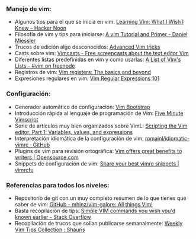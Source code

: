 ### Manejo de vim:
* Algunos tips para el que se inicia en vim:
    [Learning Vim: What I Wish I Knew – Hacker Noon](https://hackernoon.com/learning-vim-what-i-wish-i-knew-b5dca186bef7)
* Filosofía de vim y tips para iniciarse:
    [A vim Tutorial and Primer - Daniel Miessler](https://danielmiessler.com/study/vim/)
* Trucos de edición algo desconocidos:
    [Advanced Vim tricks](http://users-cs.au.dk/rav/vim/)
* Casts sobre vim:
    [Vimcasts - Free screencasts about the text editor Vim](http://vimcasts.org/)
* Diferentes listas predefinidas en vim y como usarlas:
    [A List of Vim's Lists - #vim on freenode](https://www.vi-improved.org/a-list-of-vims-lists/)
* Registros de vim:
    [Vim registers: The basics and
    beyond](https://www.brianstorti.com/vim-registers/)
* Expresiones regulares en vim:
    [Vim Regular Expressions 101](http://vimregex.com/)

### Configuración:
* Generador automático de configuración:
    [Vim Bootstrap](https://vim-bootstrap.com/)
* Introducción rápida al lenguaje de programación de Vim:
    [Five Minute Vimscript](http://andrewscala.com/vimscript/)
* Serie de artículos muy bien organizados sobre VimL:
    [Scripting the Vim editor, Part 1: Variables, values, and
    expressions](https://www.ibm.com/developerworks/linux/library/l-vim-script-1/index.html)
* Interpretación idiomática de la configuración de vim:
    [romainl/idiomatic-vimrc · GitHub](https://github.com/romainl/idiomatic-vimrc/blob/master/idiomatic-vimrc.vim)
* Plugins de vim para revisión ortográfica:
    [Vim offers great benefits to writers | Opensource.com](https://opensource.com/article/17/2/vim-plugins-writers)
* Snippets de configuración de vim:
    [Share your best vimrc snippets | vimrcfu](https://vimrcfu.com/)

### Referencias para todos los niveles:
* Repositorio de git con un muy completo resumen de lo que tienes que saber de vim:
    [GitHub - mhinz/vim-galore: All things Vim!](https://github.com/mhinz/vim-galore)
* Basta recopilación de tips:
    [Simple VIM commands you wish you'd known earlier - Stack Overflow](https://stackoverflow.com/questions/1276403/simple-vim-commands-you-wish-youd-known-earlier)
* Recopilación de trucos que solían publicarse semanalmente:
    [Weekly Vim Tips Collection : Shauris](https://www.reddit.com/r/Shauris/comments/4nmrba/weekly_vim_tips_collection/)

